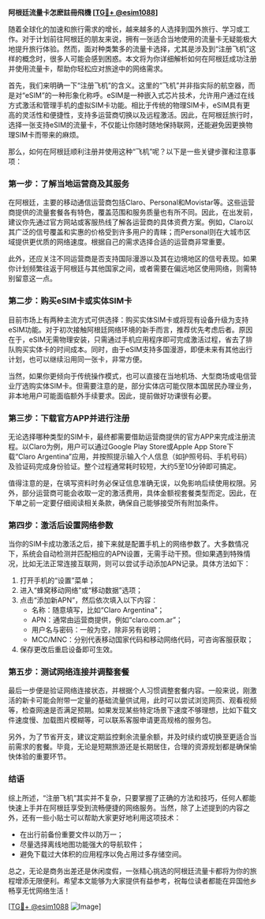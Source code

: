 **阿根廷流量卡怎麽註冊飛機 [[TG💪+ @esim1088](https://t.me/s/esim1088)]**

随着全球化的加速和旅行需求的增长，越来越多的人选择到国外旅行、学习或工作。对于计划前往阿根廷的朋友来说，拥有一张适合当地使用的流量卡无疑能极大地提升旅行体验。然而，面对种类繁多的流量卡选择，尤其是涉及到“注册飞机”这样的概念时，很多人可能会感到困惑。本文将为你详细解析如何在阿根廷成功注册并使用流量卡，帮助你轻松应对旅途中的网络需求。

首先，我们来明确一下“注册飞机”的含义。这里的“飞机”并非指实际的航空器，而是对“eSIM”的一种形象化称呼。eSIM是一种嵌入式芯片技术，允许用户通过在线方式激活和管理手机的虚拟SIM卡功能。相比于传统的物理SIM卡，eSIM具有更高的灵活性和便捷性，支持多运营商切换以及远程激活。因此，在阿根廷旅行时，选择一张支持eSIM的流量卡，不仅能让你随时随地保持联网，还能避免因更换物理SIM卡而带来的麻烦。

那么，如何在阿根廷顺利注册并使用这种“飞机”呢？以下是一些关键步骤和注意事项：

### **第一步：了解当地运营商及其服务**
在阿根廷，主要的移动通信运营商包括Claro、Personal和Movistar等。这些运营商提供的流量套餐各有特色，覆盖范围和服务质量也有所不同。因此，在出发前，建议你先通过官方网站或客服热线了解各运营商的具体资费方案。例如，Claro以其广泛的信号覆盖和实惠的价格受到许多用户的青睐；而Personal则在大城市区域提供更优质的网络速度。根据自己的需求选择合适的运营商非常重要。

此外，还应关注不同运营商是否支持国际漫游以及其在边境地区的信号表现。如果你计划频繁往返于阿根廷与其他国家之间，或者需要在偏远地区使用网络，则需特别留意这一点。

### **第二步：购买eSIM卡或实体SIM卡**
目前市场上有两种主流方式可供选择：购买实体SIM卡或将现有设备升级为支持eSIM功能。对于初次接触阿根廷网络环境的新手而言，推荐优先考虑后者。原因在于，eSIM无需物理安装，只需通过手机应用程序即可完成激活过程，省去了排队购买实体卡的时间成本。同时，由于eSIM支持多国漫游，即便未来有其他出行计划，也可以继续沿用同一张卡，非常方便。

当然，如果你更倾向于传统操作模式，也可以直接在当地机场、大型商场或电信营业厅选购实体SIM卡。但需要注意的是，部分实体店可能仅限本国居民办理业务，非本地用户可能面临额外手续要求。因此，提前做好功课很有必要。

### **第三步：下载官方APP并进行注册**
无论选择哪种类型的SIM卡，最终都需要借助运营商提供的官方APP来完成注册流程。以Claro为例，用户可以通过Google Play Store或Apple App Store下载“Claro Argentina”应用，并按照提示输入个人信息（如护照号码、手机号码）及验证码完成身份验证。整个过程通常耗时较短，大约5至10分钟即可搞定。

值得注意的是，在填写资料时务必保证信息准确无误，以免影响后续使用权限。另外，部分运营商可能会收取一定的激活费用，具体金额视套餐类型而定。因此，在下单之前一定要仔细阅读相关条款，确保自己能够接受所有附加条件。

### **第四步：激活后设置网络参数**
当你的SIM卡成功激活之后，接下来就是配置手机上的网络参数了。大多数情况下，系统会自动检测并匹配相应的APN设置，无需手动干预。但如果遇到特殊情况，比如无法正常连接互联网，则可以尝试手动添加APN记录。具体方法如下：

1. 打开手机的“设置”菜单；
2. 进入“蜂窝移动网络”或“移动数据”选项；
3. 点击“添加新APN”，然后依次填入以下内容：
   - 名称：随意填写，比如“Claro Argentina”；
   - APN：通常由运营商提供，例如“claro.com.ar”；
   - 用户名与密码：一般为空，除非另有说明；
   - MCC/MNC：分别代表移动国家代码和移动网络代码，可咨询客服获取；
4. 保存更改后重启设备即可生效。

### **第五步：测试网络连接并调整套餐**
最后一步便是验证网络连接状态，并根据个人习惯调整套餐内容。一般来说，刚激活的新卡可能会附带一定量的基础流量供试用，此时可以尝试浏览网页、观看视频等，检查网速是否满足预期。如果发现某些特定场景下速度不够理想，比如下载文件速度慢、加载图片模糊等，可以联系客服申请更高规格的服务包。

另外，为了节省开支，建议定期监控剩余流量余额，并及时续约或切换至更适合当前需求的套餐。毕竟，无论是短期旅游还是长期居住，合理的资源规划都是确保愉快体验的重要环节。

### **结语**
综上所述，“注册飞机”其实并不复杂，只要掌握了正确的方法和技巧，任何人都能快速上手并在阿根廷享受到流畅便捷的网络服务。当然，除了上述提到的内容之外，还有一些小贴士可以帮助大家更好地利用这项技术：

- 在出行前备份重要文件以防万一；
- 尽量选择离线地图功能强大的导航软件；
- 避免下载过大体积的应用程序以免占用过多存储空间。

总之，无论是商务出差还是休闲度假，一张精心挑选的阿根廷流量卡都将为你的旅程增添无限便利。希望本文能够为大家提供有益参考，祝每位读者都能在异国他乡畅享无忧网络生活！ 

[[TG💪+ @esim1088](https://t.me/s/esim1088) ![Image](https://i.postimg.cc/4NQfJmqS/Snipaste-2025-05-13-00-14-12.png)]